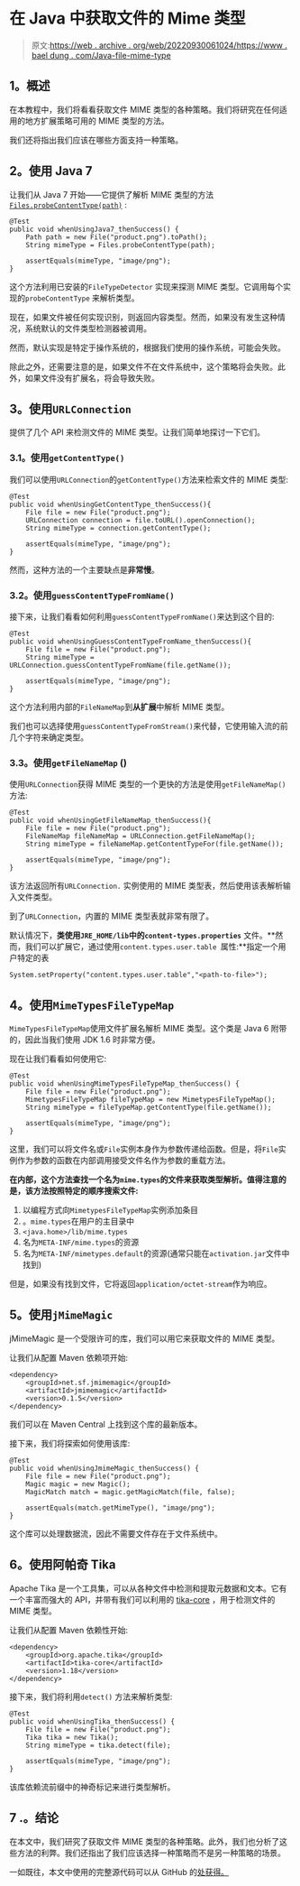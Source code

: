 # 在 Java 中获取文件的 Mime 类型

> 原文:[https://web . archive . org/web/20220930061024/https://www . bael dung . com/Java-file-mime-type](https://web.archive.org/web/20220930061024/https://www.baeldung.com/java-file-mime-type)

## **1。概述**

在本教程中，我们将看看获取文件 MIME 类型的各种策略。我们将研究在任何适用的地方扩展策略可用的 MIME 类型的方法。

我们还将指出我们应该在哪些方面支持一种策略。

## **2。使用 Java 7**

让我们从 Java 7 开始——它提供了解析 MIME 类型的方法 [`Files.probeContentType(path)`](https://web.archive.org/web/20220913091603/https://docs.oracle.com/en/java/javase/11/docs/api/java.base/java/nio/file/Files.html#probeContentType(java.nio.file.Path)) :

```
@Test
public void whenUsingJava7_thenSuccess() {
    Path path = new File("product.png").toPath();
    String mimeType = Files.probeContentType(path);

    assertEquals(mimeType, "image/png");
} 
```

这个方法利用已安装的`FileTypeDetector` 实现来探测 MIME 类型。它调用每个实现的`probeContentType` 来解析类型。

现在，如果文件被任何实现识别，则返回内容类型。然而，如果没有发生这种情况，系统默认的文件类型检测器被调用。

然而，默认实现是特定于操作系统的，根据我们使用的操作系统，可能会失败。

除此之外，还需要注意的是，如果文件不在文件系统中，这个策略将会失败。此外，如果文件没有扩展名，将会导致失败。

## **3。使用`URLConnection`**

提供了几个 API 来检测文件的 MIME 类型。让我们简单地探讨一下它们。

### **3.1。使用`getContentType()`**

我们可以使用`URLConnection`的`getContentType()`方法来检索文件的 MIME 类型:

```
@Test
public void whenUsingGetContentType_thenSuccess(){
    File file = new File("product.png");
    URLConnection connection = file.toURL().openConnection();
    String mimeType = connection.getContentType();

    assertEquals(mimeType, "image/png");
}
```

然而，这种方法的一个主要缺点是**非常慢**。

### **3.2。使用`guessContentTypeFromName()`**

接下来，让我们看看如何利用`guessContentTypeFromName()`来达到这个目的:

```
@Test
public void whenUsingGuessContentTypeFromName_thenSuccess(){
    File file = new File("product.png");
    String mimeType = URLConnection.guessContentTypeFromName(file.getName());

    assertEquals(mimeType, "image/png");
}
```

这个方法利用内部的`FileNameMap`到**从扩展**中解析 MIME 类型。

我们也可以选择使用`guessContentTypeFromStream()`来代替，它使用输入流的前几个字符来确定类型。

### **3.3。使用`getFileNameMap` ()**

使用`URLConnection`获得 MIME 类型的一个更快的方法是使用`getFileNameMap()`方法:

```
@Test
public void whenUsingGetFileNameMap_thenSuccess(){
    File file = new File("product.png");
    FileNameMap fileNameMap = URLConnection.getFileNameMap();
    String mimeType = fileNameMap.getContentTypeFor(file.getName());

    assertEquals(mimeType, "image/png");
}
```

该方法返回所有`URLConnection.` 实例使用的 MIME 类型表，然后使用该表解析输入文件类型。

到了`URLConnection`，内置的 MIME 类型表就非常有限了。

默认情况下，**类使用`JRE_HOME/lib`中的`content-types.properties`** 文件。**然而，我们可以扩展它，通过使用`content.types.user.table `属性:**指定一个用户特定的表

```
System.setProperty("content.types.user.table","<path-to-file>"); 
```

## **4。使用`MimeTypesFileTypeMap`**

`MimeTypesFileTypeMap`使用文件扩展名解析 MIME 类型。这个类是 Java 6 附带的，因此当我们使用 JDK 1.6 时非常方便。

现在让我们看看如何使用它:

```
@Test
public void whenUsingMimeTypesFileTypeMap_thenSuccess() {
    File file = new File("product.png");
    MimetypesFileTypeMap fileTypeMap = new MimetypesFileTypeMap();
    String mimeType = fileTypeMap.getContentType(file.getName());

    assertEquals(mimeType, "image/png");
}
```

这里，我们可以将文件名或`File`实例本身作为参数传递给函数。但是，将`File`实例作为参数的函数在内部调用接受文件名作为参数的重载方法。

**在内部，这个方法查找一个名为`mime.types`的文件来获取类型解析。值得注意的是，该方法按照特定的顺序搜索文件:**

1.  以编程方式向`MimetypesFileTypeMap`实例添加条目
2.  。`mime.types`在用户的主目录中
3.  `<java.home>/lib/mime.types`
4.  名为`META-INF/mime.types`的资源
5.  名为`META-INF/mimetypes.default`的资源(通常只能在`activation.jar`文件中找到)

但是，如果没有找到文件，它将返回`application/octet-stream`作为响应。

## **5。使用`jMimeMagic`**

jMimeMagic 是一个受限许可的库，我们可以用它来获取文件的 MIME 类型。

让我们从配置 Maven 依赖项开始:

```
<dependency>
    <groupId>net.sf.jmimemagic</groupId>
    <artifactId>jmimemagic</artifactId>
    <version>0.1.5</version>
</dependency>
```

我们可以在 Maven Central 上找到这个库的最新版本。

接下来，我们将探索如何使用该库:

```
@Test    
public void whenUsingJmimeMagic_thenSuccess() {
    File file = new File("product.png");
    Magic magic = new Magic();
    MagicMatch match = magic.getMagicMatch(file, false);

    assertEquals(match.getMimeType(), "image/png");
}
```

这个库可以处理数据流，因此不需要文件存在于文件系统中。

## **6。使用阿帕奇 Tika**

Apache Tika 是一个工具集，可以从各种文件中检测和提取元数据和文本。它有一个丰富而强大的 API，并带有我们可以利用的 [tika-core](https://web.archive.org/web/20220913091603/https://search.maven.org/classic/#search%7Cgav%7C1%7Cg%3A%22org.apache.tika%22%20AND%20a%3A%22tika-core%22) ，用于检测文件的 MIME 类型。

让我们从配置 Maven 依赖性开始:

```
<dependency>
    <groupId>org.apache.tika</groupId>
    <artifactId>tika-core</artifactId>
    <version>1.18</version>
</dependency>
```

接下来，我们将利用`detect()` 方法来解析类型:

```
@Test
public void whenUsingTika_thenSuccess() {
    File file = new File("product.png");
    Tika tika = new Tika();
    String mimeType = tika.detect(file);

    assertEquals(mimeType, "image/png");
}
```

该库依赖流前缀中的神奇标记来进行类型解析。

## 7 .**。结论**

在本文中，我们研究了获取文件 MIME 类型的各种策略。此外，我们也分析了这些方法的利弊。我们还指出了我们应该选择一种策略而不是另一种策略的场景。

一如既往，本文中使用的完整源代码可以从 GitHub 的[处获得。](https://web.archive.org/web/20220913091603/https://github.com/eugenp/tutorials/tree/master/core-java-modules/core-java-io)